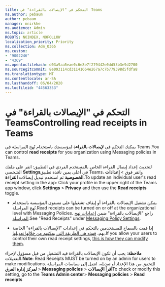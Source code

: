 ```yaml
---
title: التحكم في "الإيصالات بالقراءة" في Teams
ms.author: pebaum
author: pebaum
manager: mnirkhe
ms.audience: Admin
ms.topic: article
ROBOTS: NOINDEX, NOFOLLOW
localization_priority: Priority
ms.collection: Adm_O365
ms.custom:
- "9002246"
- "4369"
ms.openlocfilehash: d03a9aa5eae0c6e8e7f279442e0dd53b3e9d2700
ms.sourcegitcommit: 8e093114cd31141664e267a7c7b779398d5fdfa8
ms.translationtype: MT
ms.contentlocale: ar-SA
ms.lasthandoff: 06/04/2020
ms.locfileid: "44563353"
---
```

# <a name="controlling-read-receipts-in-teams"></a><span data-ttu-id="86394-102">التحكم في "الإيصالات بالقراءة" في Teams</span><span class="sxs-lookup"><span data-stu-id="86394-102">Controlling read receipts in Teams</span></span>

<span data-ttu-id="86394-103">يمكنك التحكم في **لإيصالات بالقراءة** لمؤسستك باستخدام نُهج المراسلة في Teams.</span><span class="sxs-lookup"><span data-stu-id="86394-103">You can control **read receipts** for you organization using Messaging policies in Teams.</span></span>

<span data-ttu-id="86394-104">لتحديث إعداد إيصال القراءة الخاص بالمستخدم الفردي في التطبيق: انقر على ملفك الشخصي **Settings**في أعلى يمين نافذة تطبيق Teams، وانقر فوق  >  **إعدادات الخصوصية** ثم استخدم تبديل إيصالات **القراءة.**</span><span class="sxs-lookup"><span data-stu-id="86394-104">To update an individual user's read receipt setting in the app: Click your profile in the upper right of the Teams app window, click **Settings** > **Privacy** and then use the **Read receipts** toggle.</span></span>

- <span data-ttu-id="86394-105">يمكن تشغيل الإيصالات بالقراءة أو إيقاف تشغيلها على مستوى المؤسسة باستخدام نُهج المراسلة.</span><span class="sxs-lookup"><span data-stu-id="86394-105">Read receipts can be turned on or off at the organizational level with Messaging Policies.</span></span> <span data-ttu-id="86394-106">راجع "الإيصالات بالقراءة" ضمن [إعدادات نهج المراسلة](https://docs.microsoft.com/microsoftteams/messaging-policies-in-teams#messaging-policy-settings).</span><span class="sxs-lookup"><span data-stu-id="86394-106">See "Read Receipts" under [Messaging Policy Settings](https://docs.microsoft.com/microsoftteams/messaging-policies-in-teams#messaging-policy-settings).</span></span>

- <span data-ttu-id="86394-107">إذا قمت بالسماح للمستخدمين بالتحكم في إعدادات "الإيصالات بالقراءة" الخاصة بهم، [فهذه هي الطريقة التي يمكنهم من خلالها تعديلها](https://docs.microsoft.com/microsoftteams/messaging-policies-in-teams#messaging-policy-settings).</span><span class="sxs-lookup"><span data-stu-id="86394-107">If you allow your users to control their own read receipt settings, [this is how they can modify them](https://docs.microsoft.com/microsoftteams/messaging-policies-in-teams#messaging-policy-settings).</span></span> 

<span data-ttu-id="86394-108">**ملاحظة**: يجب أن تكون الإيصالات بالقراءة قيد التشغيل من قبل مسؤول لإجراء التعديلات.</span><span class="sxs-lookup"><span data-stu-id="86394-108">**Note**: Read Receipts MUST be turned on by an admin for users to make modifications.</span></span> <span data-ttu-id="86394-109">للتحقق من هذا الإعداد أو تعديله، انتقل إلى سياسات المراسلة **لمركز إدارة الفرق** >  **Messaging policies**  >  **اقرأ الإيصالات**</span><span class="sxs-lookup"><span data-stu-id="86394-109">To check or modify this setting, go to the **Teams Admin center**> **Messaging policies** > **Read receipts**</span></span>
